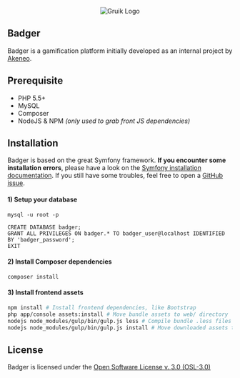 <p align="center">
<img src="http://i.imgur.com/mFAwoIi.png" alt="Gruik Logo"/>
</p>

## Badger
Badger is a gamification platform initially developed as an internal project by [Akeneo](www.akeneo.com).

## Prerequisite
- PHP 5.5+
- MySQL
- Composer
- NodeJS & NPM _(only used to grab front JS dependencies)_

## Installation
Badger is based on the great Symfony framework. **If you encounter some installation errors**,
please have a look on the [Symfony installation documentation](http://symfony.com/doc/2.8/book/installation.html).
If you still have some troubles, feel free to open a [GitHub issue](https://github.com/grena/gruik/issues/new).

#### 1) Setup your database
```
mysql -u root -p

CREATE DATABASE badger;
GRANT ALL PRIVILEGES ON badger.* TO badger_user@localhost IDENTIFIED BY 'badger_password';
EXIT
```

#### 2) Install Composer dependencies
```
composer install
```

#### 3) Install frontend assets
```bash
npm install # Install frontend dependencies, like Bootstrap
php app/console assets:install # Move bundle assets to web/ directory
nodejs node_modules/gulp/bin/gulp.js less # Compile bundle .less files to .css
nodejs node_modules/gulp/bin/gulp.js install # Move downloaded assets to web/ directory
```

## License
Badger is licensed under the [Open Software License v. 3.0 (OSL-3.0)](https://opensource.org/licenses/OSL-3.0)
